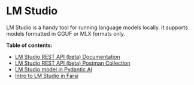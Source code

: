 # LM Studio

LM Studio is a handy tool for running language models locally.
It supports models formatted in GGUF or MLX formats only.


**Table of contents:**

- [LM Studio REST API (beta) Documentation](rest_api/README.md)
- [LM Studio REST API (beta) Postman Collection](rest_api/LMStudioRESTAPI(beta).postman_collection.json)
- [LM Studio model in Pydantic AI]()
- [Intro to LM Studio in Farsi](https://duman.pouyae.ir/articles/lm-studio.html)
